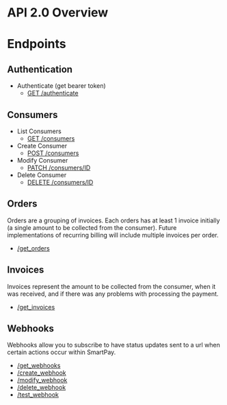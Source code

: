 # API 2.0 Overview

# Endpoints

## Authentication

- Authenticate (get bearer token)
	* [GET /authenticate](authenticate/authenticate.md)

## Consumers

- List Consumers 
	* [GET /consumers](consumers/get_consumers.md)
- Create Consumer 
	* [POST /consumers](consumers/create_consumer.md)
- Modify Consumer 
	* [PATCH /consumers/ID](consumers/modify_consumer.md)
- Delete Consumer 
	* [DELETE /consumers/ID](consumers/delete_consumer.md)

## Orders

Orders are a grouping of invoices.  Each orders has at least 1 invoice initially (a single amount to be collected from the consumer).  Future implementations of recurring billing will include multiple invoices per order.

- [/get_orders](orders/get_orders.md)

## Invoices

Invoices represent the amount to be collected from the consumer, when it was received, and if there was any problems with processing the payment.

- [/get_invoices](invoices/get_invoices.md)

## Webhooks

Webhooks allow you to subscribe to have status updates sent to a url when certain actions occur within SmartPay.

- [/get_webhooks](webhooks/get_webhooks.md)
- [/create_webhook](webhooks/create_webhook.md)
- [/modify_webhook](webhooks/modify_webhook.md)
- [/delete_webhook](webhooks/delete_webhook.md)
- [/test_webhook](webhooks/test_webhook.md)
